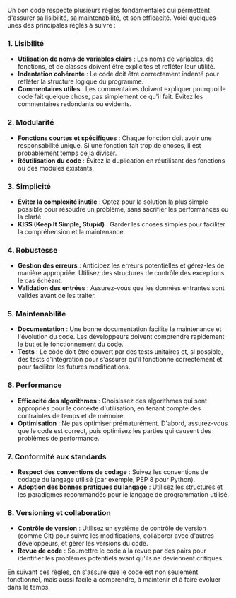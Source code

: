Un bon code respecte plusieurs règles fondamentales qui permettent d'assurer sa lisibilité, sa maintenabilité, et son efficacité. Voici quelques-unes des principales règles à suivre :

### 1. **Lisibilité**
   - **Utilisation de noms de variables clairs** : Les noms de variables, de fonctions, et de classes doivent être explicites et refléter leur utilité.
   - **Indentation cohérente** : Le code doit être correctement indenté pour refléter la structure logique du programme.
   - **Commentaires utiles** : Les commentaires doivent expliquer pourquoi le code fait quelque chose, pas simplement ce qu'il fait. Évitez les commentaires redondants ou évidents.

### 2. **Modularité**
   - **Fonctions courtes et spécifiques** : Chaque fonction doit avoir une responsabilité unique. Si une fonction fait trop de choses, il est probablement temps de la diviser.
   - **Réutilisation du code** : Évitez la duplication en réutilisant des fonctions ou des modules existants.

### 3. **Simplicité**
   - **Éviter la complexité inutile** : Optez pour la solution la plus simple possible pour résoudre un problème, sans sacrifier les performances ou la clarté.
   - **KISS (Keep It Simple, Stupid)** : Garder les choses simples pour faciliter la compréhension et la maintenance.

### 4. **Robustesse**
   - **Gestion des erreurs** : Anticipez les erreurs potentielles et gérez-les de manière appropriée. Utilisez des structures de contrôle des exceptions le cas échéant.
   - **Validation des entrées** : Assurez-vous que les données entrantes sont valides avant de les traiter.

### 5. **Maintenabilité**
   - **Documentation** : Une bonne documentation facilite la maintenance et l'évolution du code. Les développeurs doivent comprendre rapidement le but et le fonctionnement du code.
   - **Tests** : Le code doit être couvert par des tests unitaires et, si possible, des tests d'intégration pour s'assurer qu'il fonctionne correctement et pour faciliter les futures modifications.

### 6. **Performance**
   - **Efficacité des algorithmes** : Choisissez des algorithmes qui sont appropriés pour le contexte d'utilisation, en tenant compte des contraintes de temps et de mémoire.
   - **Optimisation** : Ne pas optimiser prématurément. D'abord, assurez-vous que le code est correct, puis optimisez les parties qui causent des problèmes de performance.

### 7. **Conformité aux standards**
   - **Respect des conventions de codage** : Suivez les conventions de codage du langage utilisé (par exemple, PEP 8 pour Python).
   - **Adoption des bonnes pratiques du langage** : Utilisez les structures et les paradigmes recommandés pour le langage de programmation utilisé.

### 8. **Versioning et collaboration**
   - **Contrôle de version** : Utilisez un système de contrôle de version (comme Git) pour suivre les modifications, collaborer avec d'autres développeurs, et gérer les versions du code.
   - **Revue de code** : Soumettre le code à la revue par des pairs pour identifier les problèmes potentiels avant qu'ils ne deviennent critiques.

En suivant ces règles, on s'assure que le code est non seulement fonctionnel, mais aussi facile à comprendre, à maintenir et à faire évoluer dans le temps.